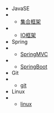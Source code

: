 * JavaSE
* - [集合框架](collection/)
* - [IO框架](io/)
* Spring
* - [SpringMVC](springmvc/)
* - [SpringBoot](springboot/)
* Git
* - [git](git/)
* Linux
* - [linux](linux/)